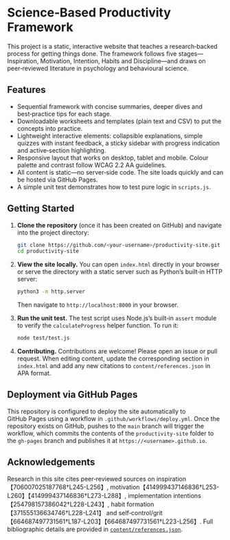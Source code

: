 # Science‑Based Productivity Framework

This project is a static, interactive website that teaches a research‑backed process for getting things done. The framework follows five stages—Inspiration, Motivation, Intention, Habits and Discipline—and draws on peer‑reviewed literature in psychology and behavioural science.

## Features

* Sequential framework with concise summaries, deeper dives and best‑practice tips for each stage.
* Downloadable worksheets and templates (plain text and CSV) to put the concepts into practice.
* Lightweight interactive elements: collapsible explanations, simple quizzes with instant feedback, a sticky sidebar with progress indication and active‑section highlighting.
* Responsive layout that works on desktop, tablet and mobile. Colour palette and contrast follow WCAG 2.2 AA guidelines.
* All content is static—no server‑side code. The site loads quickly and can be hosted via GitHub Pages.
* A simple unit test demonstrates how to test pure logic in `scripts.js`.

## Getting Started

1. **Clone the repository** (once it has been created on GitHub) and navigate into the project directory:

   ```bash
   git clone https://github.com/<your-username>/productivity-site.git
   cd productivity-site
   ```

2. **View the site locally.** You can open `index.html` directly in your browser or serve the directory with a static server such as Python’s built‑in HTTP server:

   ```bash
   python3 -m http.server
   ```

   Then navigate to `http://localhost:8000` in your browser.

3. **Run the unit test.** The test script uses Node.js’s built‑in `assert` module to verify the `calculateProgress` helper function. To run it:

   ```bash
   node test/test.js
   ```

4. **Contributing.** Contributions are welcome! Please open an issue or pull request. When editing content, update the corresponding section in `index.html` and add any new citations to `content/references.json` in APA format.

## Deployment via GitHub Pages

This repository is configured to deploy the site automatically to GitHub Pages using a workflow in `.github/workflows/deploy.yml`. Once the repository exists on GitHub, pushes to the `main` branch will trigger the workflow, which commits the contents of the `productivity-site` folder to the `gh-pages` branch and publishes it at `https://<username>.github.io`.

## Acknowledgements

Research in this site cites peer‑reviewed sources on inspiration【706007025187768†L245-L256】, motivation【414999437146836†L253-L260】【414999437146836†L273-L288】, implementation intentions【254798157386042†L228-L243】, habit formation【371555136634746†L228-L241】 and self‑control/grit【664687497731561†L187-L203】【664687497731561†L223-L256】. Full bibliographic details are provided in [`content/references.json`](content/references.json).